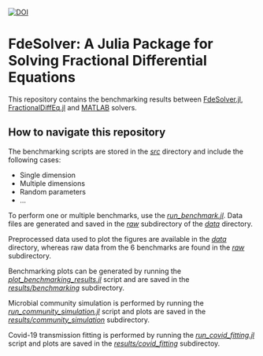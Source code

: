 [![DOI](https://zenodo.org/badge/DOI/10.5281/zenodo.10037076.svg)](https://doi.org/10.5281/zenodo.10037076)
# FdeSolver: A Julia Package for Solving Fractional Differential Equations

This repository contains the benchmarking results between [FdeSolver.jl](https://github.com/JuliaTurkuDataScience/FdeSolver.jl), [FractionalDiffEq.jl](https://github.com/SciFracX/FractionalDiffEq.jl) and [MATLAB](https://www.dm.uniba.it/members/garrappa/software) solvers.

## How to navigate this repository

The benchmarking scripts are stored in the [_src_](https://github.com/JuliaTurkuDataScience/benchmarking_FDE_Matlab_SciFracx/tree/main/src/julia) directory and include the following cases:

* Single dimension
* Multiple dimensions
* Random parameters
* ...

To perform one or multiple benchmarks, use the [_run_benchmark.jl_](https://github.com/JuliaTurkuDataScience/2022_Khalighi_Benchmark/blob/merge_repos/run_benchmark.jl). Data files are generated and saved in the [_raw_](https://github.com/JuliaTurkuDataScience/benchmarking_FDE_Matlab_SciFracx/tree/main/data/raw) subdirectory of the [_data_](https://github.com/JuliaTurkuDataScience/benchmarking_FDE_Matlab_SciFracx/tree/main/data) directory.

Preprocessed data used to plot the figures are available in the [_data_](https://github.com/JuliaTurkuDataScience/benchmarking_FDE_Matlab_SciFracx/tree/main/data) directory, whereas raw data from the 6 benchmarks are found in the [_raw_](https://github.com/JuliaTurkuDataScience/benchmarking_FDE_Matlab_SciFracx/tree/main/data/raw) subdirectory.

Benchmarking plots can be generated by running the [_plot_benchmarking_results.jl_](https://github.com/JuliaTurkuDataScience/2022_Khalighi_Benchmark/blob/merge_repos/plot_benchmarking_results.jl) script and are saved in the [_results/benchmarking_](https://github.com/JuliaTurkuDataScience/benchmarking_FDE_Matlab_SciFracx/tree/merge_repos/results/benchmarking) subdirectory.

Microbial community simulation is performed by running the [_run_community_simulation.jl_](https://github.com/JuliaTurkuDataScience/2022_Khalighi_Benchmark/blob/merge_repos/run_community_simulation.jl) script and plots are saved in the [_results/community_simulation_](https://github.com/JuliaTurkuDataScience/benchmarking_FDE_Matlab_SciFracx/tree/merge_repos/results/community_simulation) subdirectory.

Covid-19 transmission fitting is performed by running the [_run_covid_fitting.jl_](https://github.com/JuliaTurkuDataScience/2022_Khalighi_Benchmark/blob/merge_repos/run_covid_fitting.jl) script and plots are saved in the [_results/covid_fitting_](https://github.com/JuliaTurkuDataScience/benchmarking_FDE_Matlab_SciFracx/tree/merge_repos/results/covid_fitting) subdirectoy.
